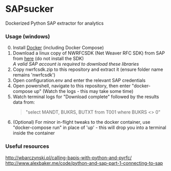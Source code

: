# SAPsucker
Dockerized Python SAP extractor for analytics

### Usage (windows)
0) Install [Docker](https://docs.docker.com/docker-for-windows/install/#start-docker-for-windows) (including Docker Compose)
1) Download a linux copy of NWRFCSDK (Net Weaver RFC SDK) from SAP from [here](http://sap.github.io/PyRFC/install.html) (do not install the SDK)  
    _*A valid SAP account is required to download these libraries*_  
2) Copy nwrfcsdk.zip to this repository and extract it (ensure folder name remains 'nwrfcsdk')   
3) Open configuration.env and enter the relevant SAP credentials  
4) Open powershell, navigate to this repository, then enter "docker-compose up" (Watch the logs - this may take some time)  
5) Watch terminal logs for "Download complete" followed by the results data from:  
    >"select MANDT, BUKRS, BUTXT from T001 where BUKRS <> 0"  
6) (Optional) For minor in-flight tweaks to the docker container, use "docker-compose run" in place of 'up' - this will drop you into a terminal inside the container  

### Useful resources  
http://wbarczynski.pl/calling-bapis-with-python-and-pyrfc/  
http://www.alexbaker.me/code/python-and-sap-part-1-connecting-to-sap  
